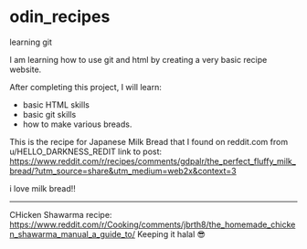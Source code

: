 # odin_recipes
learning git

I am learning how to use git and html by creating a very basic recipe website.

After completing this project, I will learn:
 - basic HTML skills
 - basic git skills
 - how to make various breads.


This is the recipe for Japanese Milk Bread that I found
 on reddit.com from u/HELLO_DARKNESS_REDIT
 link to post:
 https://www.reddit.com/r/recipes/comments/gdpalr/the_perfect_fluffy_milk_bread/?utm_source=share&utm_medium=web2x&context=3

 i love milk bread!!

-------------------------------
 CHicken Shawarma recipe:
 https://www.reddit.com/r/Cooking/comments/jbrth8/the_homemade_chicken_shawarma_manual_a_guide_to/
Keeping it halal :sunglasses: